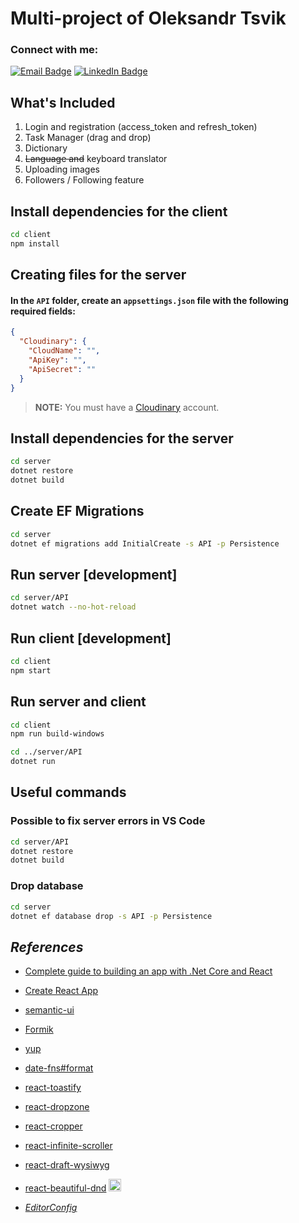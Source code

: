 # Multi-project of Oleksandr Tsvik
### Connect with me:

[![Email Badge](https://cdn.icon-icons.com/icons2/72/PNG/32/email_14410.png)](mailto:oleksandr.zwick@gmail.com)
[![LinkedIn Badge](https://cdn.icon-icons.com/icons2/99/PNG/32/linkedin_socialnetwork_17441.png)](https://www.linkedin.com/in/oleksandr-tsvik-7a951928b/)


## What's Included
1. Login and registration (access_token and refresh_token)
2. Task Manager (drag and drop)
3. Dictionary
4. ~~Language and~~ keyboard translator
5. Uploading images
6. Followers / Following feature

## Install dependencies for the client
```sh
cd client
npm install
```

## Creating files for the server
#### In the `API` folder, create an `appsettings.json` file with the following required fields:
```json
{
  "Cloudinary": {
    "CloudName": "",
    "ApiKey": "",
    "ApiSecret": ""
  }
}
```

>**NOTE:** You must have a [Cloudinary](https://cloudinary.com/) account.

## Install dependencies for the server
```sh
cd server
dotnet restore
dotnet build
```

## Create EF Migrations
```sh
cd server
dotnet ef migrations add InitialCreate -s API -p Persistence
```

## Run server [development]
```sh
cd server/API
dotnet watch --no-hot-reload
```

## Run client [development]
```sh
cd client
npm start
```

## Run server and client
```sh
cd client
npm run build-windows

cd ../server/API
dotnet run
```


## Useful commands

### Possible to fix server errors in VS Code
```sh
cd server/API
dotnet restore
dotnet build
```

### Drop database
```sh
cd server
dotnet ef database drop -s API -p Persistence
```

## *References*
- [Complete guide to building an app with .Net Core and React](https://www.udemy.com/course/complete-guide-to-building-an-app-with-net-core-and-react/)
- [Create React App](https://create-react-app.dev/)
- [semantic-ui](https://react.semantic-ui.com/usage/)
- [Formik](https://formik.org/)
- [yup](https://github.com/jquense/yup)
- [date-fns#format](https://date-fns.org/v2.30.0/docs/format)
- [react-toastify](https://fkhadra.github.io/react-toastify/introduction/)
- [react-dropzone](https://react-dropzone.js.org/)
- [react-cropper](https://github.com/react-cropper/react-cropper)
- [react-infinite-scroller](https://github.com/danbovey/react-infinite-scroller)
- [react-draft-wysiwyg](https://www.npmjs.com/package/react-draft-wysiwyg)
- [react-beautiful-dnd](https://www.npmjs.com/package/react-beautiful-dnd)
  <a href="https://youtu.be/y1w6C9A5a2A?si=zqZtrJR0656WhYQM" target="_blank">
    <img
      width="20"
      height="20"
      src="https://cdn.icon-icons.com/icons2/2699/PNG/32/youtube_logo_icon_168737.png"
      alt="YouTube"
      title="Advanced ReactJS: Drag and drop to re order a list with react beautiful dnd library"
    />
  </a>

- [*EditorConfig*](https://editorconfig.org/)